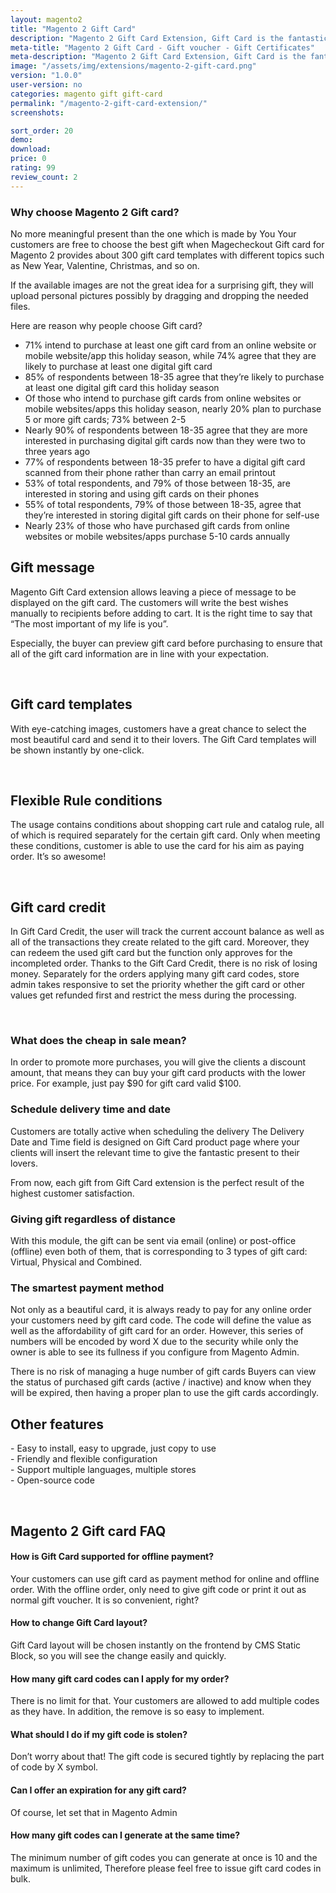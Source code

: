 ```yaml
---
layout: magento2
title: "Magento 2 Gift Card"
description: "Magento 2 Gift Card Extension, Gift Card is the fantastic present customers possibly give to friends via either email or post office on exact date and time, even buy for themselves and enjoy its awesome functionality. "
meta-title: "Magento 2 Gift Card - Gift voucher - Gift Certificates"
meta-description: "Magento 2 Gift Card Extension, Gift Card is the fantastic present customers possibly give to friends via either email or post office on exact date and time, even buy for themselves and enjoy its awesome functionality. "
image: "/assets/img/extensions/magento-2-gift-card.png"
version: "1.0.0"
user-version: no
categories: magento gift gift-card
permalink: "/magento-2-gift-card-extension/"
screenshots:

sort_order: 20
demo: 
download: 
price: 0
rating: 99
review_count: 2
---
```




<h3>Why choose Magento 2 Gift card?</h3>
<p>No more meaningful present than the one which is made by You Your customers are free to choose the best gift when Magecheckout Gift card for Magento 2 provides about 300 gift card templates with different topics such as New Year, Valentine, Christmas, and so on.</p>
<p>If the available images are not the great idea for a surprising gift, they will upload personal pictures possibly by dragging and dropping the needed files.</p>
<p>Here are reason why people choose Gift card?</p>
<div >
	<ul>
		<li><span>71% intend to purchase at least one gift card from an online website or mobile website/app this holiday season, while 74% agree that they are likely to purchase at least one digital gift card</span></li>
		<li><span>85% of respondents between 18-35 agree that they&rsquo;re likely to purchase at least one digital gift card this holiday season</span></li>
		<li><span>Of those who intend to purchase gift cards from online websites or mobile websites/apps this holiday season, nearly 20% plan to purchase 5 or more gift cards; 73% between 2-5</span></li>
		<li><span>Nearly 90% of respondents between 18-35 agree that they are more interested in purchasing digital gift cards now than they were two to three years ago</span></li>
		<li><span>77% of respondents between 18-35 prefer to have a digital gift card scanned from their phone rather than carry an email printout</span></li>
		<li><span>53% of total respondents, and 79% of those between 18-35, are interested in storing and using gift cards on their phones</span></li>
		<li><span>55% of total respondents, 79% of those between 18-35, agree that they&rsquo;re interested in storing digital gift cards on their phone for self-use</span></li>
		<li><span>Nearly 23% of those who have purchased gift cards from online websites or mobile websites/apps purchase 5-10 cards annually</span></li>
	</ul>
</div>
<h2>Gift message</h2>

<p>Magento Gift Card extension allows leaving a piece of message to be displayed on the gift card. The customers will write the best wishes manually to recipients before adding to cart. It is the right time to say that &ldquo;The most important of my life is you&rdquo;.</p>
<p>Especially, the buyer can preview gift card before purchasing to ensure that all of the gift card information are in line with your expectation.</p>
<p>&nbsp;</p>
<h2>Gift card templates</h2>

<div class="row">
<div >
<p >With eye-catching images, customers have a great chance to select the most beautiful card and send it to their lovers. The Gift Card templates will be shown instantly by one-click.</p>
<p>&nbsp;</p>
</div>
</div>
<h2>Flexible Rule conditions</h2>

<div >
<div >
<p >The usage contains conditions about shopping cart rule and catalog rule, all of which is required separately for the certain gift card. Only when meeting these conditions, customer is able to use the card for his aim as paying order. It&rsquo;s so awesome!</p>
<p>&nbsp;</p>
<h2>Gift card credit</h2>

<p><span>In Gift Card Credit, the user will track the current account balance as well as all of the transactions they create related to the gift card. Moreover, they can redeem the used gift card but the function only approves for the incompleted order. Thanks to the Gift Card Credit, there is no risk of losing money. Separately for the orders applying many gift card codes, store admin takes responsive to set the priority whether the gift card or other values get refunded first and restrict the mess during the processing.</span></p>
<p>&nbsp;</p>
</div>
</div>
<h3>What does the cheap in sale mean?</h3>
<p>In order to promote more purchases, you will give the clients a discount amount, that means they can buy your gift card products with the lower price. For example, just pay $90 for gift card valid $100.</p>
<h3>Schedule delivery time and date</h3>
<p>Customers are totally active when scheduling the delivery The Delivery Date and Time field is designed on Gift Card product page where your clients will insert the relevant time to give the fantastic present to their lovers.</p>
<p>From now, each gift from Gift Card extension is the perfect result of the highest customer satisfaction.</p>
<h3>Giving gift regardless of distance</h3>
<p>With this module, the gift can be sent via email (online) or post-office (offline) even both of them, that is corresponding to 3 types of gift card: Virtual, Physical and Combined.</p>
<h3>The smartest payment method</h3>
<p>Not only as a beautiful card, it is always ready to pay for any online order your customers need by gift card code. The code will define the value as well as the affordability of gift card for an order. However, this series of numbers will be encoded by word X due to the security while only the owner is able to see its fullness if you configure from Magento Admin.</p>
<p>There is no risk of managing a huge number of gift cards Buyers can view the status of purchased gift cards (active / inactive) and know when they will be expired, then having a proper plan to use the gift cards accordingly.</p>
<h2>Other features</h2>

<p>- Easy to install, easy to upgrade, just copy to use<br /> - Friendly and flexible configuration<br /> - Support multiple languages, multiple stores<br /> - Open-source code</p>
<p>&nbsp;</p>

<h2>Magento 2 Gift card FAQ</h2>

<h4>How is Gift Card supported for offline payment?</h4>
<p>Your customers can use gift card as payment method for online and offline order. With the offline order, only need to give gift code or print it out as normal gift voucher. It is so convenient, right?</p>
<h4>How to change Gift Card layout?</h4>
<p>Gift Card layout will be chosen instantly on the frontend by CMS Static Block, so you will see the change easily and quickly.&nbsp;</p>
<h4>How many gift card codes can I apply for my order?</h4>
<p>There is no limit for that. Your customers are allowed to add multiple codes as they have. In addition, the remove is so easy to implement.</p>
<h4>What should I do if my gift code is stolen?</h4>
<p>Don&rsquo;t worry about that! The gift code is secured tightly by replacing the part of code by X symbol.</p>



<h4>Can I offer an expiration for any gift card?</h4>
<p>Of course, let set that in Magento Admin</p>
<h4>How many gift codes can I generate at the same time?</h4>
<p>The minimum number of gift codes you can generate at once is 10 and the maximum is unlimited, Therefore please feel free to issue gift card codes in bulk.</p>
